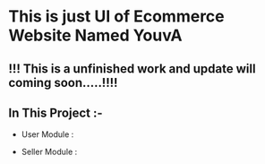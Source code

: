 # This is just UI of Ecommerce Website Named YouvA

## !!! This is a unfinished work and update will coming soon.....!!!! 

## In This Project :- 
- User Module :
  
- Seller Module :



 
 
